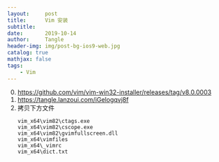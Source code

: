 ```yaml
---
layout:     post
title:      Vim 安装
subtitle:   
date:       2019-10-14
author:     Tangle
header-img: img/post-bg-ios9-web.jpg
catalog: true
mathjax: false
tags:
    - Vim
---
```


0. <https://github.com/vim/vim-win32-installer/releases/tag/v8.0.0003>
0. <https://tangle.lanzoui.com/iGelogqvj8f>
0. 拷贝下方文件
    ```text
    vim_x64\vim82\ctags.exe
    vim_x64\vim82\cscope.exe
    vim_x64\vim82\gvimfullscreen.dll
    vim_x64\vimfiles
    vim_x64\_vimrc
    vim_x64\dict.txt
    ```
